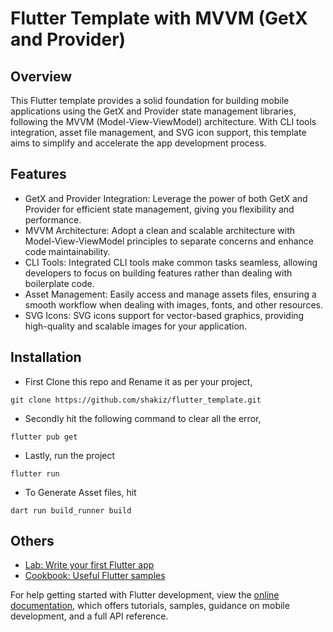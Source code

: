 # Flutter Template with MVVM (GetX and Provider)

## Overview
This Flutter template provides a solid foundation for building mobile applications using the GetX and Provider state management libraries, 
following the MVVM (Model-View-ViewModel) architecture. With CLI tools integration, asset file management, and SVG icon support, 
this template aims to simplify and accelerate the app development process.

## Features
- GetX and Provider Integration: Leverage the power of both GetX and Provider for efficient state management, giving you flexibility and performance.
- MVVM Architecture: Adopt a clean and scalable architecture with Model-View-ViewModel principles to separate concerns and enhance code maintainability.
- CLI Tools: Integrated CLI tools make common tasks seamless, allowing developers to focus on building features rather than dealing with boilerplate code.
- Asset Management: Easily access and manage assets files, ensuring a smooth workflow when dealing with images, fonts, and other resources.
- SVG Icons: SVG icons support for vector-based graphics, providing high-quality and scalable images for your application.

## Installation
- First Clone this repo and Rename it as per your project,
```
git clone https://github.com/shakiz/flutter_template.git
```

- Secondly hit the following command to clear all the error,
```
flutter pub get
```
- Lastly, run the project
```
flutter run
```

- To Generate Asset files, hit
```
dart run build_runner build
```

## Others
- [Lab: Write your first Flutter app](https://docs.flutter.dev/get-started/codelab)
- [Cookbook: Useful Flutter samples](https://docs.flutter.dev/cookbook)

For help getting started with Flutter development, view the
[online documentation](https://docs.flutter.dev/), which offers tutorials,
samples, guidance on mobile development, and a full API reference.

